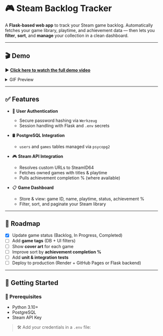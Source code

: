# 🎮 Steam Backlog Tracker

A **Flask-based web app** to track your Steam game backlog. Automatically fetches your game library, playtime, and achievement data — then lets you **filter**, **sort**, and **manage** your collection in a clean dashboard.

---

## 🎬 Demo

▶️ **[Click here to watch the full demo video](steambacklogDemo/videos/steambacklogDemo.webm)**

<details>
<summary>GIF Preview</summary>

![Steam Backlog Tracker Demo](steambacklogDemo/videos/steambacklogDemo.gif)

</details>

---

## ✅ Features

- 🔐 **User Authentication**
  - Secure password hashing via `Werkzeug`
  - Session handling with Flask and `.env` secrets

- 🛢️ **PostgreSQL Integration**
  - `users` and `games` tables managed via `psycopg2`

- 🎮 **Steam API Integration**
  - Resolves custom URLs to SteamID64
  - Fetches owned games with titles & playtime
  - Pulls achievement completion % (where available)

- 📋 **Game Dashboard**
  - Store & view: game ID, name, playtime, status, achievement %
  - Filter, sort, and paginate your Steam library

---

## 🧭 Roadmap

- [x] Update game status (Backlog, In Progress, Completed)
- [ ] Add **game tags** (DB + UI filters)
- [ ] Show **cover art** for each game
- [ ] Improve sort by **achievement completion %**
- [ ] Add **unit & integration tests**
- [ ] Deploy to production (Render + GitHub Pages or Flask backend)

---

## 🚀 Getting Started

### 🔧 Prerequisites

- Python 3.10+
- PostgreSQL
- Steam API Key

> 🛠️ Add your credentials in a `.env` file:

